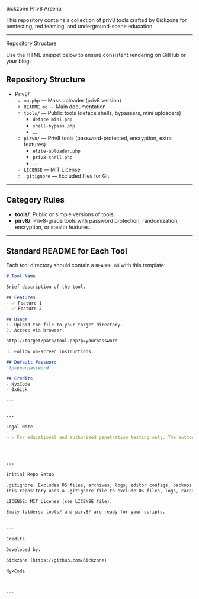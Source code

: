 6ickzone Priv8 Arsenal

This repository contains a collection of priv8 tools crafted by 6ickzone for pentesting, red teaming, and underground-scene education.


---

Repository Structure

Use the HTML snippet below to ensure consistent rendering on GitHub or your blog:

<section>
  <h2>Repository Structure</h2>
  <ul>
    <li>Priv8/
      <ul>
        <li><code>mu.php</code> &mdash; Mass uploader (priv8 version)</li>
        <li><code>README.md</code> &mdash; Main documentation</li>
        <li><code>tools/</code> &mdash; Public tools (deface shells, bypassers, mini uploaders)
          <ul>
            <li><code>deface-mini.php</code></li>
            <li><code>shell-bypass.php</code></li>
            <li>...</li>
          </ul>
        </li>
        <li><code>pirv8/</code> &mdash; Priv8 tools (password-protected, encryption, extra features)
          <ul>
            <li><code>elite-uploader.php</code></li>
            <li><code>priv8-shell.php</code></li>
            <li>...</li>
          </ul>
        </li>
        <li><code>LICENSE</code> &mdash; MIT License</li>
        <li><code>.gitignore</code> &mdash; Excluded files for Git</li>
      </ul>
    </li>
  </ul>
</section>

---

## Category Rules

- **tools/**: Public or simple versions of tools.
- **pirv8/**: Priv8-grade tools with password protection, randomization, encryption, or stealth features.

---

## Standard README for Each Tool

Each tool directory should contain a `README.md` with this template:

```markdown
# Tool Name

Brief description of the tool.

## Features
- ✅ Feature 1
- ✅ Feature 2

## Usage
1. Upload the file to your target directory.
2. Access via browser:

http://target/path/tool.php?p=yourpassword

3. Follow on-screen instructions.

## Default Password
`?p=yourpassword`

## Credits
- NyxCode
- 0x6ick

---


---

Legal Note

> ⚠️ For educational and authorized penetration testing only. The authors are not responsible for misuse.




---

Initial Repo Setup

.gitignore: Excludes OS files, archives, logs, editor configs, backups.
This repository uses a .gitignore file to exclude OS files, logs, cache, backups, and development folders.

LICENSE: MIT License (see LICENSE file).

Empty folders: tools/ and pirv8/ are ready for your scripts.

---
---

Credits

Developed by:

6ickzone (https://github.com/6ickzone)

NyxCode



---

